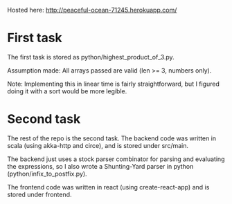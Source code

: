 Hosted here: http://peaceful-ocean-71245.herokuapp.com/

# First task

The first task is stored as python/highest_product_of_3.py.

Assumption made: All arrays passed are valid (len >= 3, numbers only).

Note: Implementing this in linear time is fairly straightforward, but I figured doing it with a sort would be more legible.


# Second task

The rest of the repo is the second task. The backend code was written in scala (using akka-http and circe), and is stored under src/main.

The backend just uses a stock parser combinator for parsing and evaluating the expressions, so I also wrote a Shunting-Yard parser in python (python/infix_to_postfix.py).

The frontend code was written in react (using create-react-app) and is stored under frontend.


